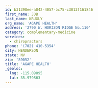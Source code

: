 ```yaml
---
id: b31398ee-a042-4057-bc75-c3013f161846
first_name: JOB
last_name: KRUGLY
org_name: 'AGAPE HEALTH'
address: '2790 W. HORIZON RIDGE No.110'
category: complementary-medicine
services:
  - chiropractors
phone: '(702) 410-5354'
city: HENDERSON
state: NV
zip: '89052'
title: 'AGAPE HEALTH'
_geoloc:
  lng: -115.09895
  lat: 35.979863
---
```

